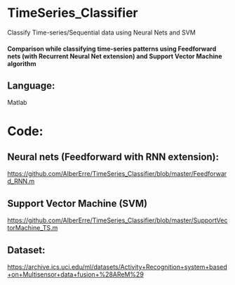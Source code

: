 # TimeSeries_Classifier
Classify Time-series/Sequential data using Neural Nets and SVM

#### Comparison while classifying time-series patterns using Feedforward nets (with Recurrent Neural Net extension) and Support Vector Machine algorithm

## Language: 
Matlab

# Code: 
## Neural nets (Feedforward with RNN extension):
https://github.com/AlberErre/TimeSeries_Classifier/blob/master/Feedforward_RNN.m
## Support Vector Machine (SVM)
https://github.com/AlberErre/TimeSeries_Classifier/blob/master/SupportVectorMachine_TS.m

## Dataset: 
https://archive.ics.uci.edu/ml/datasets/Activity+Recognition+system+based+on+Multisensor+data+fusion+%28AReM%29

